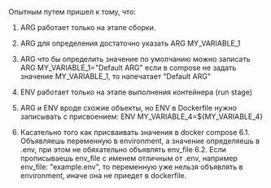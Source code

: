 Опытным путем пришел к тому, что:
1. ARG работает только на этапе сборки.
2. ARG для определения достаточно указать ARG MY_VARIABLE_1
3. ARG что бы определить значение по умолчанию можно записать ARG MY_VARIABLE_1="Default ARG" если в compose не задать значение MY_VARIABLE_1, то напечатает "Default ARG"

4. ENV работает только на этапе выполнения контейнера (run stage)
5. ARG и ENV вроде схожие объекты, но ENV в Dockerfile нужно записывать с присвоением:
ENV MY_VARIABLE_4=${MY_VARIABLE_4}

6. Касательно того как присваивать значения в docker compose
6.1. Объявляешь переменную в environment, а значение определяешь в .env, при этом не обяхательно объявлять env_file
6.2. Если прописываешь env_file с именем отличным от .env, например env_file: "example.env", то переменную уже нельзя объявлять в environment, иначе она не приедет в dockerfile.